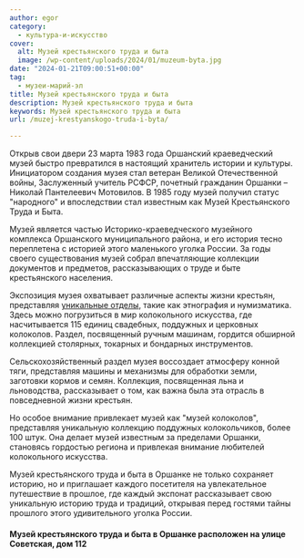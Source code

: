 ```yaml
---
author: egor
category:
  - культура-и-искусство
cover:
  alt: Музей крестьянского труда и быта
  image: /wp-content/uploads/2024/01/muzeum-byta.jpg
date: "2024-01-21T09:00:51+00:00"
tag:
  - музеи-марий-эл
title: Музей крестьянского труда и быта
description: Музей крестьянского труда и быта
keywords: Музей крестьянского труда и быта
url: /muzej-krestyanskogo-truda-i-byta/

---
```

Открыв свои двери 23 марта 1983 года Оршанский краеведческий музей быстро превратился в настоящий хранитель истории и культуры. Инициатором создания музея стал ветеран Великой Отечественной войны, Заслуженный учитель РСФСР, почетный гражданин Оршанки – Николай Пантелеевич Мотовилов. В 1985 году музей получил статус "народного" и впоследствии стал известным как Музей Крестьянского Труда и Быта.

Музей является частью Историко-краеведческого музейного комплекса Оршанского муниципального района, и его история тесно переплетена с историей этого маленького уголка России. За годы своего существования музей собрал впечатляющие коллекции документов и предметов, рассказывающих о труде и быте крестьянского населения.

Экспозиция музея охватывает различные аспекты жизни крестьян, представляя [уникальные отделы](/muzej-samogona/), такие как этнография и нумизматика. Здесь можно погрузиться в мир колокольного искусства, где насчитывается 115 единиц свадебных, поддужных и церковных колоколов. Раздел, посвященный ручным машинам, гордится обширной коллекцией столярных, токарных и бондарных инструментов.

Сельскохозяйственный раздел музея воссоздает атмосферу конной тяги, представляя машины и механизмы для обработки земли, заготовки кормов и семян. Коллекция, посвященная льна и льноводства, рассказывает о том, как важна была эта отрасль в повседневной жизни крестьян.

Но особое внимание привлекает музей как "музей колоколов", представляя уникальную коллекцию поддужных колокольчиков, более 100 штук. Она делает музей известным за пределами Оршанки, становясь гордостью региона и привлекая внимание любителей колокольного искусства.

Музей крестьянского труда и быта в Оршанке не только сохраняет историю, но и приглашает каждого посетителя на увлекательное путешествие в прошлое, где каждый экспонат рассказывает свою уникальную историю труда и традиций, открывая перед гостями тайны прошлого этого удивительного уголка России.

#### Музей крестьянского труда и быта в Оршанке расположен на улице Советская, дом 112
